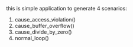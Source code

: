 this is simple application to generate 4 scenarios:<br />
1. cause_access_violation()<br />
2. cause_buffer_overflow()<br />
3. cause_divide_by_zero()<br />
4. normal_loop()<br />
